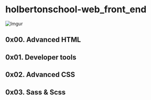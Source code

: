 # holbertonschool-web_front_end

![Imgur](https://i.imgur.com/er3CYqk.jpg)

## 0x00. Advanced HTML
## 0x01. Developer tools
## 0x02. Advanced CSS
## 0x03. Sass & Scss
